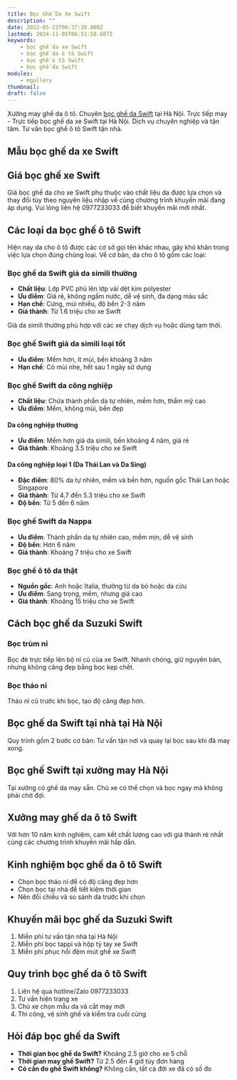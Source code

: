 ```yaml
---
title: Bọc Ghế Da Xe Swift
description: ""
date: 2022-05-22T06:37:28.000Z
lastmod: 2024-11-05T06:51:58.687Z
keywords:
    - bọc ghế da xe Swift
    - bọc ghế da ô tô Swift
    - bọc ghế ô tô Swift
    - bọc ghế da Swift
modules:
    - mgallery
thumbnail: 
draft: false
---
```

Xưởng may ghế da ô tô. Chuyên [bọc ghế da Swift](https://bocgheoto.vn/suzuki/boc-ghe-da-xe-swift.html) tại Hà Nội. Trực tiếp may - Trực tiếp bọc ghế da xe Swift tại Hà Nội. Dịch vụ chuyên nghiệp và tận tâm. Tư vấn bọc ghế ô tô Swift tận nhà.

## Mẫu bọc ghế da xe Swift

## Giá bọc ghế xe Swift
Giá bọc ghế da cho xe Swift phụ thuộc vào chất liệu da được lựa chọn và thay đổi tùy theo nguyên liệu nhập về cùng chương trình khuyến mãi đang áp dụng. Vui lòng liên hệ 0977233033 để biết khuyến mãi mới nhất.

## Các loại da bọc ghế ô tô Swift
Hiện nay da cho ô tô được các cơ sở gọi tên khác nhau, gây khó khăn trong việc lựa chọn đúng chủng loại. Về cơ bản, da cho ô tô gồm các loại:

### Bọc ghế da Swift giả da simili thường
- **Chất liệu**: Lớp PVC phủ lên lớp vải dệt kim polyester
- **Ưu điểm**: Giá rẻ, không ngấm nước, dễ vệ sinh, đa dạng màu sắc
- **Hạn chế**: Cứng, mùi nhiều, độ bền 2-3 năm
- **Giá thành**: Từ 1.6 triệu cho xe Swift

Giả da simili thường phù hợp với các xe chạy dịch vụ hoặc dùng tạm thời.

### Bọc ghế Swift giả da simili loại tốt
- **Ưu điểm**: Mềm hơn, ít mùi, bền khoảng 3 năm
- **Hạn chế**: Có mùi nhẹ, hết sau 1 ngày sử dụng

### Bọc ghế Swift da công nghiệp
- **Chất liệu**: Chứa thành phần da tự nhiên, mềm hơn, thẩm mỹ cao
- **Ưu điểm**: Mềm, không mùi, bền đẹp

#### Da công nghiệp thường
- **Ưu điểm**: Mềm hơn giả da simili, bền khoảng 4 năm, giá rẻ
- **Giá thành**: Khoảng 3.5 triệu cho xe Swift

#### Da công nghiệp loại 1 (Da Thái Lan và Da Sing)
- **Đặc điểm**: 80% da tự nhiên, mềm và bền hơn, nguồn gốc Thái Lan hoặc Singapore
- **Giá thành**: Từ 4.7 đến 5.3 triệu cho xe Swift
- **Độ bền**: Từ 5 đến 6 năm

### Bọc ghế Swift da Nappa
- **Ưu điểm**: Thành phần da tự nhiên cao, mềm mịn, dễ vệ sinh
- **Độ bền**: Hơn 6 năm
- **Giá thành**: Khoảng 7 triệu cho xe Swift

### Bọc ghế ô tô da thật
- **Nguồn gốc**: Anh hoặc Italia, thường từ da bò hoặc da cừu
- **Ưu điểm**: Sang trọng, mềm, nhưng giá cao
- **Giá thành**: Khoảng 15 triệu cho xe Swift

## Cách bọc ghế da Suzuki Swift
### Bọc trùm nỉ
Bọc đè trực tiếp lên bộ nỉ cũ của xe Swift. Nhanh chóng, giữ nguyên bản, nhưng không căng đẹp bằng bọc kẹp chết.

### Bọc tháo nỉ
Tháo nỉ cũ trước khi bọc, tạo độ căng đẹp hơn.

## Bọc ghế da Swift tại nhà tại Hà Nội
Quy trình gồm 2 bước cơ bản: Tư vấn tận nơi và quay lại bọc sau khi đã may xong.

## Bọc ghế Swift tại xưởng may Hà Nội
Tại xưởng có ghế da may sẵn. Chủ xe có thể chọn và bọc ngay mà không phải chờ đợi.

## Xưởng may ghế da ô tô Swift
Với hơn 10 năm kinh nghiệm, cam kết chất lượng cao với giá thành rẻ nhất cùng các chương trình khuyến mãi hấp dẫn.

## Kinh nghiệm bọc ghế da ô tô Swift
- Chọn bọc tháo nỉ để có độ căng đẹp hơn
- Chọn bọc tại nhà để tiết kiệm thời gian
- Nên đối chiếu và so sánh da trước khi chọn

## Khuyến mãi bọc ghế da Suzuki Swift
1. Miễn phí tư vấn tận nhà tại Hà Nội
2. Miễn phí bọc tappi và hộp tỳ tay xe Swift
3. Miễn phí phục hồi đệm mút ghế xe Swift

## Quy trình bọc ghế da ô tô Swift
1. Liên hệ qua hotline/Zalo 0977233033
2. Tư vấn hiện trạng xe
3. Chủ xe chọn mẫu da và cắt may mới
4. Thi công, vệ sinh ghế và kiểm tra cuối cùng

## Hỏi đáp bọc ghế da Swift
- **Thời gian bọc ghế da Swift?** Khoảng 2.5 giờ cho xe 5 chỗ
- **Thời gian may ghế Swift?** Từ 2.5 đến 4 giờ tùy đơn hàng
- **Có cần đo ghế Swift không?** Không cần, tất cả đời xe đã có số đo
